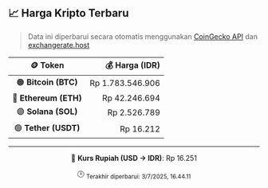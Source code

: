 

<!-- HARGA_KRIPTO -->
## 📈 Harga Kripto Terbaru

> Data ini diperbarui secara otomatis menggunakan [CoinGecko API](https://www.coingecko.com/) dan [exchangerate.host](https://exchangerate.host/)

<div align="center">

| 🪙 Token | 💰 Harga (IDR) |
|:------:|---------------:|
| 🟠 **Bitcoin (BTC)**   | Rp 1.783.546.906 |
| 🔵 **Ethereum (ETH)**  | Rp 42.246.694 |
| 🟣 **Solana (SOL)**    | Rp 2.526.789 |
| 🟢 **Tether (USDT)**   | Rp 16.212 |

---

💱 **Kurs Rupiah (USD → IDR)**: Rp 16.251

🕒 <sub>Terakhir diperbarui: 3/7/2025, 16.44.11</sub>

</div>
<!-- /HARGA_KRIPTO -->
